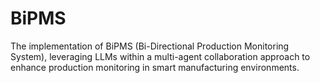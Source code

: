 # BiPMS
The implementation of BiPMS (Bi-Directional Production Monitoring System), leveraging LLMs within a multi-agent collaboration approach to enhance production monitoring in smart manufacturing environments.
